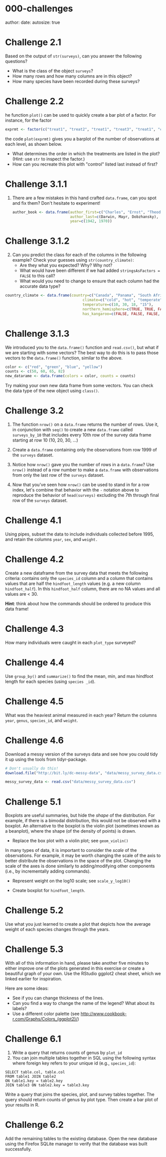 000-challenges
========================================================
author:
date:
autosize: true

Challenge 2.1
========================================================

Based on the output of `str(surveys)`, can you answer the following questions?

* What is the class of the object `surveys`?
* How many rows and how many columns are in this object?
* How many species have been recorded during these surveys?

Challenge 2.2
========================================================

he function `plot()` can be used to quickly create a bar plot of a factor. For instance, for the factor

```r
exprmt <- factor(c("treat1", "treat2", "treat1", "treat3", "treat1", "control", "treat1", "treat2", "treat3"))
```

the code `plot(exprmt)` gives you a barplot of the number of observations at each level, as shown
below.

* What determines the order in which the treatments are listed in the plot? (Hint: use `str` to inspect the factor.)
* How can you recreate this plot with "control" listed last instead
of first?

Challenge 3.1.1
========================================================

1. There are a few mistakes in this hand crafted `data.frame`, can you spot and
fix them? Don't hesitate to experiment!

    
    ```r
    author_book <- data.frame(author_first=c("Charles", "Ernst", "Theodosius"),
                              author_last=c(Darwin, Mayr, Dobzhansky),
                              year=c(1942, 1970))
    ```

Challenge 3.1.2
========================================================

2. Can you predict the class for each of the columns in the following example?
   Check your guesses using `str(country_climate)`:
     * Are they what you expected?  Why? Why not?
     * What would have been different if we had added `stringsAsFactors = FALSE` to this call?
     * What would you need to change to ensure that each column had the accurate data type?


```r
country_climate <- data.frame(country=c("Canada", "Panama", "South Africa", "Australia"),
                                   climate=c("cold", "hot", "temperate", "hot/temperate"),
                                   temperature=c(10, 30, 18, "15"),
                                   northern_hemisphere=c(TRUE, TRUE, FALSE, "FALSE"),
                                   has_kangaroo=c(FALSE, FALSE, FALSE, 1))
```

Challenge 3.1.3
========================================================

We introduced you to the `data.frame()` function and `read.csv()`, but what if we are starting with some vectors? The best way to do this is to pass those vectors to the `data.frame()` function, similar to the above.


```r
color <- c("red", "green", "blue", "yellow")
counts <- c(50, 60, 65, 82)
new_datarame <- data.frame(colors = color, counts = counts)
```

Try making your own new data frame from some vectors. You can check the data
type of the new object using `class()`.

Challenge 3.2
========================================================

1. The function `nrow()` on a `data.frame` returns the number of rows. Use it,
   in conjunction with `seq()` to create a new `data.frame` called
   `surveys_by_10` that includes every 10th row of the survey data frame
   starting at row 10 (10, 20, 30, ...)

2. Create a `data.frame` containing only the observations from row 1999 of the
   `surveys` dataset.

3. Notice how `nrow()` gave you the number of rows in a `data.frame`? Use `nrow()`
  instead of a row number to make a `data.frame` with observations from only the last
  row of the `surveys` dataset.

4. Now that you've seen how `nrow()` can be used to stand in for a row index, let's combine
  that behavior with the `-` notation above to reproduce the behavior of `head(surveys)`
  excluding the 7th through final row of the `surveys` dataset.

Challenge 4.1
========================================================

Using pipes, subset the data to include individuals collected before 1995, and retain the columns `year`, `sex`, and `weight.`

Challenge 4.2
========================================================

Create a new dataframe from the survey data that meets the following
criteria: contains only the `species_id` column and a column that contains
values that are half the `hindfoot_length` values (e.g. a new column
`hindfoot_half`). In this `hindfoot_half` column, there are no NA values
and all values are < 30.

**Hint**: think about how the commands should be ordered to produce this data frame!

Challenge 4.3
========================================================

How many individuals were caught in each `plot_type` surveyed?

Challenge 4.4
========================================================

Use `group_by()` and `summarize()` to find the mean, min, and max hindfoot
length for each species (using `species _id`).

Challenge 4.5
========================================================

What was the heaviest animal measured in each year? Return the columns `year`,
`genus`, `species_id`, and `weight`.

Challenge 4.6
========================================================

Download a messy version of the surveys data and see how you could
tidy it up using the tools from tidyr-package.


```r
# Don't usually do this!
download.file("http://bit.ly/dc-messy-data", "data/messy_survey_data.csv")
```

```r
messy_survey_data <- read.csv("data/messy_survey_data.csv")
```

Challenge 5.1
========================================================

Boxplots are useful summaries, but hide the *shape* of the distribution. For
example, if there is a bimodal distribution, this would not be observed with a
boxplot. An alternative to the boxplot is the violin plot (sometimes known as a
beanplot), where the shape (of the density of points) is drawn.

- Replace the box plot with a violin plot; see `geom_violin()`

In many types of data, it is important to consider the *scale* of the
observations.  For example, it may be worth changing the scale of the axis to
better distribute the observations in the space of the plot.  Changing the scale
of the axes is done similarly to adding/modifying other components (i.e., by
incrementally adding commands).

- Represent weight on the log10 scale; see `scale_y_log10()`

- Create boxplot for `hindfoot_length`.

Challenge 5.2
========================================================

Use what you just learned to create a plot that depicts how the average weight
of each species changes through the years.

Challenge 5.3
========================================================

With all of this information in hand, please take another five minutes to either
improve one of the plots generated in this exercise or create a beautiful graph
of your own. Use the RStudio ggplot2 cheat sheet, which we linked earlier for
inspiration.

Here are some ideas:

* See if you can change thickness of the lines.
* Can you find a way to change the name of the legend? What about its labels?
* Use a different color palette (see http://www.cookbook-r.com/Graphs/Colors_(ggplot2)/)

Challenge 6.1
========================================================

1. Write a query that returns counts of genus by `plot_id`
2. You can join multiple tables together in SQL using the following syntax
where foreign key refers to your unique id (e.g., `species_id`):

```{}
SELECT table.col, table.col
FROM table1 JOIN table2
ON table1.key = table2.key
JOIN table3 ON table2.key = table3.key
```

Write a query that joins the species, plot, and survey tables together. The
query should return counts of genus by plot type. Then create a bar plot of
your results in R.

Challenge 6.2
========================================================

Add the remaining tables to the existing database. Open the new database
using the Firefox SQLite manager to verify that the database was built
successfully.

